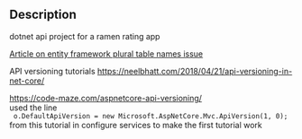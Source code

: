 ## Description

dotnet api project for a ramen rating app

[Article on entity framework plural table names issue](https://edspencer.me.uk/posts/2012-03-13-entity-framework-plural-and-singular-table-names/#:~:text=By%20default%2C%20the%20Entity%20Framework,to%20be%20pluralised%20when%20created)

API versioning tutorials
https://neelbhatt.com/2018/04/21/api-versioning-in-net-core/

https://code-maze.com/aspnetcore-api-versioning/ \
used the line \
` o.DefaultApiVersion = new Microsoft.AspNetCore.Mvc.ApiVersion(1, 0);` \
from this tutorial in configure services to make the first tutorial work